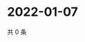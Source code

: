 # 2022-01-07

共 0 条

<!-- BEGIN WEIBO -->
<!-- 最后更新时间 Fri Jan 07 2022 20:24:24 GMT+0800 (China Standard Time) -->

<!-- END WEIBO -->
